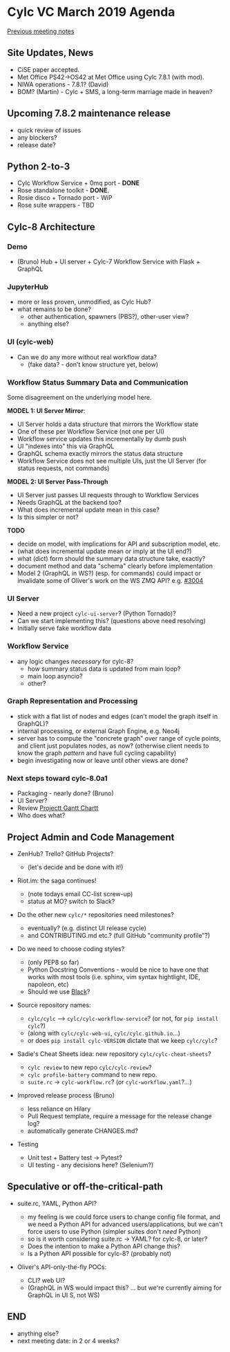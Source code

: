 # Cylc VC March 2019 Agenda

[Previous meeting notes](vc-feb-2019-summary.md)

## Site Updates, News

- CiSE paper accepted.
- Met Office PS42->OS42 at Met Office using Cylc 7.8.1 (with mod).
- NIWA operations - 7.8.1? (David)
- BOM? (Martin) - Cylc + SMS, a long-term marriage made in heaven?

## Upcoming 7.8.2 maintenance release

- quick review of issues
- any blockers?
- release date?

## Python 2-to-3

- Cylc Workflow Service + 0mq port  - **DONE**
- Rose standalone toolkit - **DONE**.
- Rosie disco + Tornado port - WiP
- Rose suite wrappers - TBD

## Cylc-8 Architecture 

### Demo
- (Bruno) Hub + UI server + Cylc-7 Workflow Service with Flask + GraphQL

### JupyterHub
- more or less proven, unmodified, as Cylc Hub?
- what remains to be done?
  - other authentication, spawners (PBS?), other-user view?
  - anything else?

### UI (cylc-web)
- Can we do any more without real workflow data?
  - (fake data? - don't know structure yet, below)

### Workflow Status Summary Data and Communication

Some disagreement on the underlying model here.

**MODEL 1: UI Server Mirror**:
- UI Server holds a data structure that mirrors the Workflow state
- One of these per Workflow Service (not one per UI)
- Workflow service updates this incrementally by dumb push
- UI "indexes into" this via GraphQL
- GraphQL schema exactly mirrors the status data structure
- Workflow Service does not see multiple UIs, just the UI Server (for status
  requests, not commands)

**MODEL 2: UI Server Pass-Through**
- UI Server just passes UI requests through to Workflow Services
- Needs GraphQL at the backend too? 
- What does incremental update mean in this case?
- Is this simpler or not? 

**TODO**
- decide on model, with implications for API and subscription model, etc.
- (what does incremental update mean or imply at the UI end?)
- what (dict) form should the summary data structure take, exactly?
- document method and data "schema" clearly before implementation
- Model 2 (GraphQL in WS?) (esp. for commands) could impact or invalidate some
  of Oliver's work on the WS ZMQ API? e.g.
  [#3004](https://github.com/cylc/cylc/pull/3004)

### UI Server
- Need a new project `cylc-ui-server`? (Python Tornado)?
- Can we start implementing this?  (questions above need resolving)
- Initially serve fake workflow data

### Workflow Service
- any logic changes *necessary* for cylc-8?
  - how summary status data is updated from main loop?
  - main loop asyncio?
  - other?

### Graph Representation and Processing
- stick with a flat list of nodes and edges (can't model the graph itself in
  GraphQL)?
- internal processing, or external Graph Engine, e.g. Neo4j
- server has to compute the "concrete graph" over range of cycle points,
  and client just populates nodes, as now?  (otherwise client needs to know
  the graph *pattern* and have full cycling capability)
- begin investigating now or leave until other views are done?

### Next steps toward cylc-8.0a1
  - Packaging - nearly done? (Bruno)
  - UI Server?
  - Review [Projectt Gantt
    Chartt](cylc-8-tasks#project-gantt-chart)
  - Who does what?

## Project Admin and Code Management
- ZenHub? Trello? GitHub Projects?
  - (let's decide and be done with it!)

- Riot.im: the saga continues!
  - (note todays email CC-list screw-up)
  - status at MO? switch to Slack?

- Do the other new `cylc/*` repositories need milestones?
  - eventually? (e.g. distinct UI release cycle)
  - and CONTRIBUTING.md etc.? (full GitHub "community profile"?)

- Do we need to choose coding styles?
   - (only PEP8 so far)
   - Python Docstring Conventions - would be nice to have one that works
     with most tools (i.e. sphinx, vim syntax hightlight, IDE, napoleon,
     etc)
   - Should we use [Black](https://github.com/ambv/black)?

- Source repository names:
  - `cylc/cylc` --> `cylc/cylc-workflow-service`? (or not, for `pip install cylc`?)
  - (along with `cylc/cylc-web-ui`, `cylc/cylc.github.io`...)
  - or does `pip install cylc-VERSION` dictate that we keep `cylc/cylc`?

- Sadie's Cheat Sheets idea: new repository `cylc/cylc-cheat-sheets`?
   - `cylc review` to new repo `cylc/cylc-review`? 
   - `cylc profile-battery` command to new repo.
   - `suite.rc` -> `cylc-workflow.rc`? (or `cylc-workflow.yaml`?...)

- Improved release process (Bruno) 
   - less reliance on Hilary
   - Pull Request template, require a message for the release change log?
   - automatically generate CHANGES.md?

- Testing
  - Unit test + Battery test -> Pytest?
  - UI testing - any decisions here? (Selenium?)

## Speculative or off-the-critical-path

- suite.rc, YAML, Python API?
  - my feeling is we could force users to change config file format, and we
    need a Python API for advanced users/applications, but we can't force
    users to use Python (simpler suites don't *need* Python)
  - so is it worth considering suite.rc -> YAML? for cylc-8, or later?
  - Does the intention to make a Python API change this?
  - Is a Python API possible for cylc-8? (probably not)

- Oliver's API-only-the-fly POCs:
  - CLI? web UI?
  - (GraphQL in WS would impact this? ... but we're currently aiming for
    GraphQL in UI S, not WS)

## END
- anything else?
- next meeting date: in 2 or 4 weeks?
